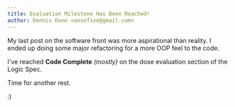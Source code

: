 ```yaml
---
title: Evaluation Milestone Has Been Reached!
author: Dennis Dunn <ansofive@gmail.com>
---
```


My last post on the software front was more aspirational than reality.
I ended up doing some major refactoring for a more OOP feel to the
code.

I've reached **Code Complete** *(mostly)* on the dose evaluation section
of the Logic Spec.

Time for another rest.

:)
